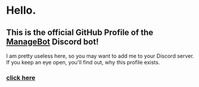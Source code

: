 # Hello.
## This is the official GitHub Profile of the [ManageBot](https://www.managebot.xyz) Discord bot!
I am pretty useless here, so you may want to add me to your Discord server. If you keep an eye open, you'll find out, why this profile exists.
### [click here](http://invite.managebot.xyz)

